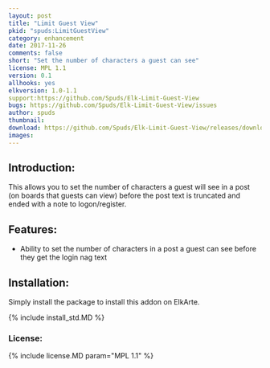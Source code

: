 ```yaml
---
layout: post
title: "Limit Guest View"
pkid: "spuds:LimitGuestView"
category: enhancement
date: 2017-11-26
comments: false
short: "Set the number of characters a guest can see"
license: MPL 1.1
version: 0.1
allhooks: yes
elkversion: 1.0-1.1
support:https://github.com/Spuds/Elk-Limit-Guest-View
bugs: https://github.com/Spuds/Elk-Limit-Guest-View/issues
author: spuds
thumbnail:
download: https://github.com/Spuds/Elk-Limit-Guest-View/releases/download/V0.1/elk_LimitGuest.zip
images:
---
```


## Introduction:
This allows you to set the number of characters a guest will see in a post (on boards that guests can view) before the post text is truncated and ended with a note to logon/register.

## Features:
 - Ability to set the number of characters in a post a guest can see before they get the login nag text

## Installation:
Simply install the package to install this addon on ElkArte.

{% include install_std.MD %}

### License:
{% include license.MD param="MPL 1.1" %}